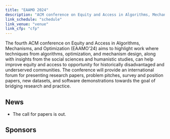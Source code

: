 ```yaml
---
title: "EAAMO 2024"
description: "ACM conference on Equity and Access in Algorithms, Mechanisms, and Optimization"
link_schedule: "schedule"
link_venue: "venue"
link_cfp: "cfp"
---
```


The fourth ACM conference on Equity and Access in Algorithms, Mechanisms, and Optimization (EAAMO'24) aims to highlight work where techniques from algorithms, optimization, and mechanism design, along with insights from the social sciences and humanistic studies, can help improve equity and access to opportunity for historically disadvantaged and underserved communities. The conference will provide an international forum for presenting research papers, problem pitches, survey and position papers, new datasets, and software demonstrations towards the goal of bridging research and practice.

## News

- The call for papers is out. 

## Sponsors
